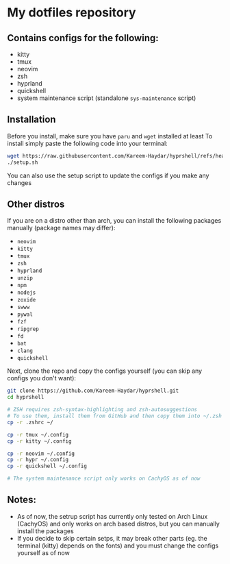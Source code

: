 # My dotfiles repository

## Contains configs for the following:
- kitty
- tmux
- neovim
- zsh
- hyprland
- quickshell
- system maintenance script (standalone `sys-maintenance` script)

## Installation
Before you install, make sure you have `paru` and `wget` installed at least
To install simply paste the following code into your terminal:

```bash
wget https://raw.githubusercontent.com/Kareem-Haydar/hyprshell/refs/heads/master/setup.sh
./setup.sh
```
You can also use the setup script to update the configs if you make any changes

## Other distros
If you are on a distro other than arch, you can install the following packages manually (package names may differ):

- `neovim`
- `kitty`
- `tmux`
- `zsh`
- `hyprland`
- `unzip`
- `npm`
- `nodejs`
- `zoxide`
- `swww`
- `pywal`
- `fzf`
- `ripgrep`
- `fd`
- `bat`
- `clang`
- `quickshell`

Next, clone the repo and copy the configs yourself (you can skip any configs you don't want):

```bash
git clone https://github.com/Kareem-Haydar/hyprshell.git
cd hyprshell

# ZSH requires zsh-syntax-highlighting and zsh-autosuggestions
# To use them, install them from GitHub and then copy them into ~/.zsh
cp -r .zshrc ~/

cp -r tmux ~/.config
cp -r kitty ~/.config

cp -r neovim ~/.config
cp -r hypr ~/.config
cp -r quickshell ~/.config

# The system maintenance script only works on CachyOS as of now
```

## Notes:
- As of now, the setrup script has currently only tested on Arch Linux (CachyOS) and only works on arch based distros, but you can manually install the packages
- If you decide to skip certain setps, it may break other parts (eg. the terminal (kitty) depends on the fonts) and you must change the configs yourself as of now
